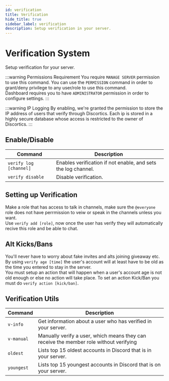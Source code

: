 ```yaml
---
id: verification
title: Verification
hide_title: true
sidebar_label: verification
description: Setup verification in your server.
---
```


# Verification System
Setup verification for your server.

:::warning Permissions Requirement
You require `MANAGE SERVER` permission to use this command. You can use the `PERMISSION` command in order to grant/deny privilege to any user/role to use this command.<br>
Dashboard requires you to have `ADMINISTRATOR` permission in order to configure settings.
:::

:::warning IP Logging
By enabling, we're granted the permission to store the IP address of users that verify through Discortics. Each ip is stored in a highly secure database whose access is restricted to the owner of Discortics.
:::

## Enable/Disable

  | Command | Description |
  |--------|------------|
  |`verify log [channel]` | Enables verification if not enable, and sets the log channel.|
  |`verify disable` | Disable verification.|

## Setting up Verification
Make a role that has access to talk in channels, make sure the `@everyone` role does not have perrmission to veiw or speak in the channels unless you want.<br>
Use `verify add [role]`, now once the user has verify they will automatically recive this role and be able to chat.

## Alt Kicks/Bans
You'll never have to worry about fake invites and alts joining giveaway etc. By using `verify age [time]` the user's account will at least have to be old as the time you entered to stay in the server.<br>
You must setup an action that will happen when a user's account age is not old enough or else no action will take place. To set an action Kick/Ban you must do `verify action [kick/ban]`.

## Verification Utils

  | Command | Description |
  |--------|------------|
  |`v-info` | Get information about a user who has verified in your server.|
  |`v-manual` | Manually verify a user, which means they can receive the member role without verifying|
  |`oldest` | Lists top 15 oldest accounts in Discord that is in your server.|
  |`youngest` | Lists top 15 youngest accounts in Discord that is on your server.|
